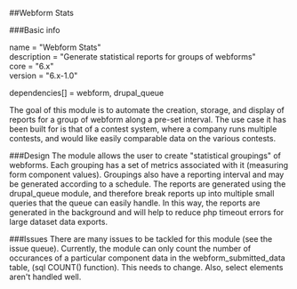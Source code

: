 ##Webform Stats

###Basic info

name            = "Webform Stats"  
description     = "Generate statistical reports for groups of webforms"  
core            = "6.x"  
version         = "6.x-1.0"  

dependencies[]  = webform, drupal_queue

The goal of this module is to automate the creation, storage, and display of reports for a group of webform along a pre-set interval. The use case it has been built for is that of a contest system, where a company runs multiple contests, and would like easily comparable data on the various contests.

###Design
The module allows the user to create "statistical groupings" of webforms. Each grouping has a set of metrics associated with it (measuring form component values). Groupings also have a reporting interval and may be generated according to a schedule. The reports are generated using the drupal_queue module, and therefore break reports up into multiple small queries that the queue can easily handle. In this way, the reports are generated in the background and will help to reduce php timeout errors for large dataset data exports.

###Issues
There are many issues to be tackled for this module (see the issue queue). Currently, the module can only count the number of occurances of a particular component data in the webform_submitted_data table, (sql COUNT() function). This needs to change. Also, select elements aren't handled well.